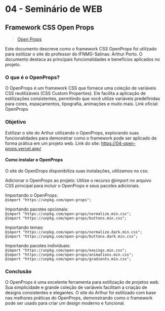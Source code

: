﻿# 04 - Seminário de WEB

## Framework CSS Open Props

> [Open Props](https://open-props.style/)

Este documento descreve como o framework CSS OpenProps foi utilizado para estilizar o site do professor do IFNMG-Salinas: Arthur Porto. O documento destaca as principais funcionalidades e benefícios aplicados no projeto.

### O que é o OpenProps?

O OpenProps é um framework CSS que fornece uma coleção de variáveis CSS reutilizáveis (CSS Custom Properties). Ele facilita a aplicação de estilizações consistentes, permitindo que você utilize variáveis predefinidas para cores, espaçamentos, tipografia, animações e muito mais.
Link oficial: OpenProps

### Objetivo

Estilizar o site do Arthur utilizando o OpenProps, explorando suas funcionalidades para demonstrar como o framework pode ser aplicado de forma prática em um projeto web.
Link do site: https://04-open-props.vercel.app/

#### Como instalar o OpenProps

O site do OpenDrops disponibiliza suas instalações, utilizamos no css:

Adicionar o OpenProps ao projeto:
Utilize o recurso @import no arquivo CSS principal para incluir o OpenProps e seus pacotes adicionais.

Importando o OpenProps: <br>
`@import "https://unpkg.com/open-props";` <br>

Importando pacotes opcionais:<br>
`@import "https://unpkg.com/open-props/normalize.min.css";`<br>
`@import "https://unpkg.com/open-props/buttons.min.css";` <br>

Importando temas:<br>
`@import "https://unpkg.com/open-props/normalize.dark.min.css";` <br>
`@import "https://unpkg.com/open-props/buttons.dark.min.css";` <br>

Importando pacotes individuais:<br>
`@import "https://unpkg.com/open-props/easings.min.css";` <br>
`@import "https://unpkg.com/open-props/animations.min.css";` <br>
`@import "https://unpkg.com/open-props/gradients.min.css";`<br>

### Conclusão

O OpenProps é uma excelente ferramenta para estilização de projetos web. Sua simplicidade e grande coleção de variáveis facilitam a criação de designs consistentes e elegantes.
O site do Arthur foi estilizado com base nas melhores práticas do OpenProps, demonstrando como o framework pode ser usado para criar um design moderno e funcional.
